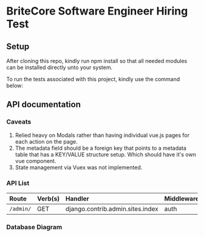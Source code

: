 # BriteCore Software Engineer Hiring Test

## Setup

After cloning this repo, kindly run npm install so that all needed modules can be installed directly unto your system.

To run the tests associated with this project, kindly use the command below:

## API documentation

### Caveats

1. Relied heavy on Modals rather than having individual vue.js pages for each action on the page.
2. The metadata field should be a foreign key that points to a metadata table that has a KEY/VALUE structure setup. Which should have it's own vue component.
3. State management via Vuex was not implemented.

### API List

| Route                                     | Verb(s)  | Handler                                 | Middleware                                | Name                         |
| :---                                      | :---     | :---                                    | :---                                      | :---                         |
| `/admin/`                                 | GET      | django.contrib.admin.sites.index        | auth                                      | /creditCard                  |

### Database Diagram
